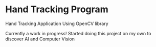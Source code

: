 # Hand Tracking Program

Hand Tracking Application Using OpenCV library

Currently a work in progress! Started doing this project on my own to discover AI and Computer Vision
